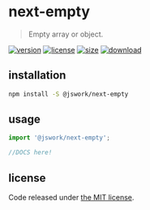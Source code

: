# next-empty
> Empty array or object.

[![version][version-image]][version-url]
[![license][license-image]][license-url]
[![size][size-image]][size-url]
[![download][download-image]][download-url]

## installation
```bash
npm install -S @jswork/next-empty
```

## usage
```js
import '@jswork/next-empty';

//DOCS here!
```

## license
Code released under [the MIT license](https://github.com/afeiship/next-empty/blob/master/LICENSE.txt).

[version-image]: https://img.shields.io/npm/v/@jswork/next-empty
[version-url]: https://npmjs.org/package/@jswork/next-empty

[license-image]: https://img.shields.io/npm/l/@jswork/next-empty
[license-url]: https://github.com/afeiship/next-empty/blob/master/LICENSE.txt

[size-image]: https://img.shields.io/bundlephobia/minzip/@jswork/next-empty
[size-url]: https://github.com/afeiship/next-empty/blob/master/dist/next-empty.min.js

[download-image]: https://img.shields.io/npm/dm/@jswork/next-empty
[download-url]: https://www.npmjs.com/package/@jswork/next-empty

